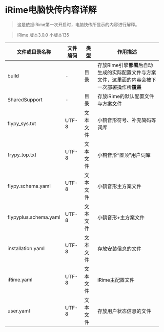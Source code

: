 # iRime电脑快传内容详解

> 这是依据iRime第一次开启时，电脑快传所显示的内容进行解释。

> iRime 版本3.0.0 小版本135

文件或目录名称 | 文件编码 | 类型 | 作用描述
---- | ---- | ---- | ----
build | - | 目录 |存放Rime引擎**部署**后自动生成的实际配置文件与方案文件，这里面的内容会被下一次部署操作所**覆盖**
SharedSupport | - | 目录 | 存放iRime的默认配置文件与方案文件
flypy_sys.txt | UTF-8 | 文本文件 | 小鹤音形符号、补充简码等词库
frypy_top.txt | UTF-8 | 文本文件 | 小鹤音形“置顶”用户词库
flypy.schema.yaml | UTF-8|文本文件 | 小鹤音形主方案文件
flypyplus.schema.yaml | UTF-8 | 文本文件 | 小鹤音形+主方案文件
installation.yaml | UTF-8 |文本文件 | 存放安装信息的文件
iRime.yaml | UTF-8 |文本文件 | iRime主配置文件
user.yaml | UTF-8 | 文本文件 | 存放用户状态信息的文件
